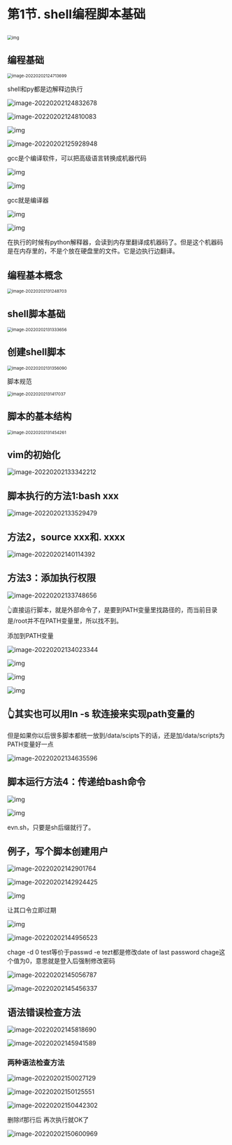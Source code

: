 # 第1节. shell编程脚本基础





## 

 

<img src="1-shell编程脚本基础.assets/clip_image006.jpg" alt="img" style="zoom:67%;" /> 

##  编程基础 

<img src="1-shell编程脚本基础.assets/image-20220202124713699.png" alt="image-20220202124713699" style="zoom:67%;" /> 

shell和py都是边解释边执行

![image-20220202124832678](1-shell编程脚本基础.assets/image-20220202124832678.png)



![image-20220202124810083](1-shell编程脚本基础.assets/image-20220202124810083.png)

 

![img](1-shell编程脚本基础.assets/clip_image012.jpg) 

![image-20220202125928948](1-shell编程脚本基础.assets/image-20220202125928948.png) 



gcc是个编译软件，可以把高级语言转换成机器代码

![img](1-shell编程脚本基础.assets/clip_image016.jpg)

![img](1-shell编程脚本基础.assets/clip_image018.jpg)

gcc就是编译器



![img](1-shell编程脚本基础.assets/clip_image020.jpg)

![img](1-shell编程脚本基础.assets/clip_image022.jpg)

在执行的时候有python解释器，会读到内存里翻译成机器码了。但是这个机器码是在内存里的，不是个放在硬盘里的文件。它是边执行边翻译。

 

## 编程基本概念

<img src="1-shell编程脚本基础.assets/image-20220202131248703.png" alt="image-20220202131248703" style="zoom:67%;" /> 



## shell脚本基础

<img src="1-shell编程脚本基础.assets/image-20220202131333656.png" alt="image-20220202131333656" style="zoom:67%;" /> 



## 创建shell脚本

<img src="1-shell编程脚本基础.assets/image-20220202131356090.png" alt="image-20220202131356090" style="zoom:67%;" /> 



脚本规范

<img src="1-shell编程脚本基础.assets/image-20220202131417037.png" alt="image-20220202131417037" style="zoom:67%;" /> 

## 脚本的基本结构

<img src="1-shell编程脚本基础.assets/image-20220202131454261.png" alt="image-20220202131454261" style="zoom:67%;" /> 



## vim的初始化

![image-20220202133342212](1-shell编程脚本基础.assets/image-20220202133342212.png)

## 

## 脚本执行的方法1:bash xxx

![image-20220202133529479](1-shell编程脚本基础.assets/image-20220202133529479.png)

## 方法2，source xxx和. xxxx

![image-20220202140114392](1-shell编程脚本基础.assets/image-20220202140114392.png) 

## 方法3：添加执行权限

![image-20220202133748656](1-shell编程脚本基础.assets/image-20220202133748656.png) 

👆直接运行脚本，就是外部命令了，是要到PATH变量里找路径的，而当前目录是/root并不在PATH变量里，所以找不到。 

添加到PATH变量

![image-20220202134023344](1-shell编程脚本基础.assets/image-20220202134023344.png) 

![img](1-shell编程脚本基础.assets/clip_image030.jpg)

![img](1-shell编程脚本基础.assets/clip_image032.jpg)

![img](1-shell编程脚本基础.assets/clip_image034.jpg)

## 👆其实也可以用ln -s 软连接来实现path变量的

但是如果你以后很多脚本都统一放到/data/scipts下的话，还是加/data/scripts为PATH变量好一点

![image-20220202134635596](1-shell编程脚本基础.assets/image-20220202134635596.png)



## 脚本运行方法4：传递给bash命令

![img](1-shell编程脚本基础.assets/clip_image036.jpg)

![img](1-shell编程脚本基础.assets/clip_image038.jpg)

evn.sh，只要是sh后缀就行了。

 

 

##  例子，写个脚本创建用户

![image-20220202142901764](1-shell编程脚本基础.assets/image-20220202142901764.png)

![image-20220202142924425](1-shell编程脚本基础.assets/image-20220202142924425.png) 



![img](1-shell编程脚本基础.assets/clip_image040.jpg)

让其口令立即过期

![img](1-shell编程脚本基础.assets/clip_image042.jpg)

![image-20220202144956523](1-shell编程脚本基础.assets/image-20220202144956523.png)

chage -d 0 test等价于passwd -e tezt都是修改date of last password chage这个值为0，意思就是登入后强制修改密码

![image-20220202145056787](1-shell编程脚本基础.assets/image-20220202145056787.png) 

![image-20220202145456337](1-shell编程脚本基础.assets/image-20220202145456337.png) 

 

## 语法错误检查方法

![image-20220202145818690](1-shell编程脚本基础.assets/image-20220202145818690.png)

![image-20220202145941589](1-shell编程脚本基础.assets/image-20220202145941589.png) 

### 两种语法检查方法

![image-20220202150027129](1-shell编程脚本基础.assets/image-20220202150027129.png) 



![image-20220202150125551](1-shell编程脚本基础.assets/image-20220202150125551.png)

![image-20220202150442302](1-shell编程脚本基础.assets/image-20220202150442302.png)

删除if那行后 再次执行就OK了

![image-20220202150600969](1-shell编程脚本基础.assets/image-20220202150600969.png) 



 
